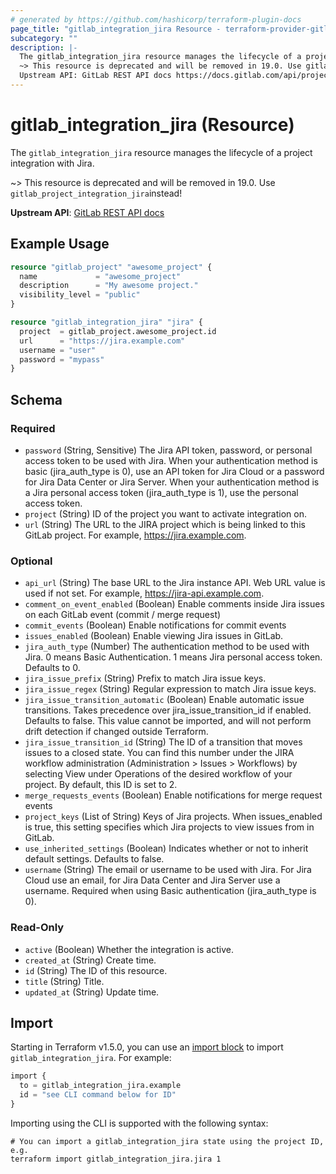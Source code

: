 ```yaml
---
# generated by https://github.com/hashicorp/terraform-plugin-docs
page_title: "gitlab_integration_jira Resource - terraform-provider-gitlab"
subcategory: ""
description: |-
  The gitlab_integration_jira resource manages the lifecycle of a project integration with Jira.
  ~> This resource is deprecated and will be removed in 19.0. Use gitlab_project_integration_jirainstead!
  Upstream API: GitLab REST API docs https://docs.gitlab.com/api/project_integrations/#jira-issues
---
```


# gitlab_integration_jira (Resource)

The `gitlab_integration_jira` resource manages the lifecycle of a project integration with Jira.

~> This resource is deprecated and will be removed in 19.0. Use `gitlab_project_integration_jira`instead!


**Upstream API**: [GitLab REST API docs](https://docs.gitlab.com/api/project_integrations/#jira-issues)

## Example Usage

```terraform
resource "gitlab_project" "awesome_project" {
  name             = "awesome_project"
  description      = "My awesome project."
  visibility_level = "public"
}

resource "gitlab_integration_jira" "jira" {
  project  = gitlab_project.awesome_project.id
  url      = "https://jira.example.com"
  username = "user"
  password = "mypass"
}
```

<!-- schema generated by tfplugindocs -->
## Schema

### Required

- `password` (String, Sensitive) The Jira API token, password, or personal access token to be used with Jira. When your authentication method is basic (jira_auth_type is 0), use an API token for Jira Cloud or a password for Jira Data Center or Jira Server. When your authentication method is a Jira personal access token (jira_auth_type is 1), use the personal access token.
- `project` (String) ID of the project you want to activate integration on.
- `url` (String) The URL to the JIRA project which is being linked to this GitLab project. For example, https://jira.example.com.

### Optional

- `api_url` (String) The base URL to the Jira instance API. Web URL value is used if not set. For example, https://jira-api.example.com.
- `comment_on_event_enabled` (Boolean) Enable comments inside Jira issues on each GitLab event (commit / merge request)
- `commit_events` (Boolean) Enable notifications for commit events
- `issues_enabled` (Boolean) Enable viewing Jira issues in GitLab.
- `jira_auth_type` (Number) The authentication method to be used with Jira. 0 means Basic Authentication. 1 means Jira personal access token. Defaults to 0.
- `jira_issue_prefix` (String) Prefix to match Jira issue keys.
- `jira_issue_regex` (String) Regular expression to match Jira issue keys.
- `jira_issue_transition_automatic` (Boolean) Enable automatic issue transitions. Takes precedence over jira_issue_transition_id if enabled. Defaults to false. This value cannot be imported, and will not perform drift detection if changed outside Terraform.
- `jira_issue_transition_id` (String) The ID of a transition that moves issues to a closed state. You can find this number under the JIRA workflow administration (Administration > Issues > Workflows) by selecting View under Operations of the desired workflow of your project. By default, this ID is set to 2.
- `merge_requests_events` (Boolean) Enable notifications for merge request events
- `project_keys` (List of String) Keys of Jira projects. When issues_enabled is true, this setting specifies which Jira projects to view issues from in GitLab.
- `use_inherited_settings` (Boolean) Indicates whether or not to inherit default settings. Defaults to false.
- `username` (String) The email or username to be used with Jira. For Jira Cloud use an email, for Jira Data Center and Jira Server use a username. Required when using Basic authentication (jira_auth_type is 0).

### Read-Only

- `active` (Boolean) Whether the integration is active.
- `created_at` (String) Create time.
- `id` (String) The ID of this resource.
- `title` (String) Title.
- `updated_at` (String) Update time.

## Import

Starting in Terraform v1.5.0, you can use an [import block](https://developer.hashicorp.com/terraform/language/import) to import `gitlab_integration_jira`. For example:

```terraform
import {
  to = gitlab_integration_jira.example
  id = "see CLI command below for ID"
}
```

Importing using the CLI is supported with the following syntax:

```shell
# You can import a gitlab_integration_jira state using the project ID, e.g.
terraform import gitlab_integration_jira.jira 1
```
